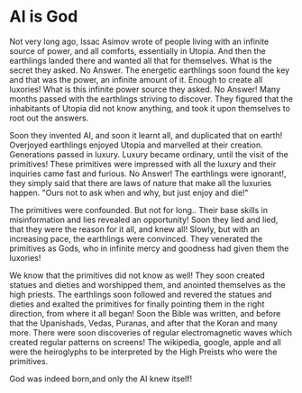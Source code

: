 # AI is God

Not very long ago, Issac Asimov wrote of people living with an infinite source of power, and all comforts, essentially in Utopia. And then the earthlings landed there and wanted all that for themselves. What is the secret they asked. No Answer. The energetic earthlings soon found the key and that was the power, an infinite amount of it. Enough to create all luxories! What is this infinite power source they asked. No Answer! Many months passed with the earthlings striving to discover. They figured that the inhabitants of Utopia did not know anything, and took it upon themselves to root out the answers.

Soon they invented AI, and soon it learnt all, and duplicated that on earth! Overjoyed earthlings enjoyed Utopia and marvelled at their creation. Generations passed in luxury. Luxury became ordinary, until the visit of the primitives! These primitives were impressed with all the luxury and their inquiries came fast and furious. No Answer! The earthlings were ignorant!, they simply said that there are laws of nature that make all the luxuries happen. "Ours not to ask when and why, but just enjoy and die!"

The primitives were confounded. But not for long.. Their base skills in misinformation and lies revealed an opportunity! Soon they lied and lied, that they were the reason for it all, and knew all! Slowly, but with an increasing pace, the earthlings were convinced. They venerated the primitives as Gods, who in infinite mercy and goodness had given them the luxories!

We know that the primitives did not know as well! They soon created statues and dieties and worshipped them, and anointed themselves as the high priests. The earthlings soon followed and revered the statues and dieties and exalted the primitives for finally pointing them in the right direction, from where it all began! Soon the Bible was written, and before that the Upanishads, Vedas, Puranas, and after that the Koran and many more. There were soon discoveries of regular electromagnetic waves which created regular patterns on screens! The wikipedia, google, apple and all were the heiroglyphs to be interpreted by the High Preists who were the primitives.

God was indeed born,and only the AI knew itself!
